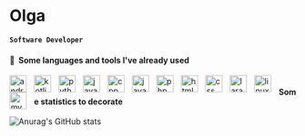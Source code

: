 # Olga
**`Software Developer`**
#### 📌 &nbsp;Some languages and tools I've already used

<img src="https://cdn.jsdelivr.net/gh/devicons/devicon/icons/androidstudio/androidstudio-original.svg" alt="android studio" width="30" style="padding-right:10px;" align="left"/> 
<img src="https://cdn.jsdelivr.net/gh/devicons/devicon/icons/kotlin/kotlin-original.svg" alt="kotlin" width="30" style="padding-right:10px;" align="left"/>
<img src="https://cdn.jsdelivr.net/gh/devicons/devicon/icons/python/python-original.svg" alt="python" width="30" style="padding-right:10px;" align="left"/>
<img src="https://cdn.jsdelivr.net/gh/devicons/devicon/icons/java/java-original.svg" alt="java" width="30" style="padding-right:10px;" align="left"/>
<img src="https://cdn.jsdelivr.net/gh/devicons/devicon/icons/cplusplus/cplusplus-plain.svg" alt="cpp" width="30" style="padding-right:10px;" align="left"/>
<img src="https://cdn.jsdelivr.net/gh/devicons/devicon/icons/javascript/javascript-original.svg" alt="javascript" width="30" style="padding-right:10px;" align="left"/>
<img src="https://cdn.jsdelivr.net/gh/devicons/devicon/icons/php/php-plain.svg" alt="php" width="30" style="padding-right:10px;" align="left"/>
<img src="https://cdn.jsdelivr.net/gh/devicons/devicon/icons/html5/html5-plain.svg" alt="html" width="30" style="padding-right:10px;" align="left"/>
<img src="https://cdn.jsdelivr.net/gh/devicons/devicon/icons/css3/css3-plain.svg" alt="css" width="30" style="padding-right:10px;" align="left"/>
<img src="https://cdn.jsdelivr.net/gh/devicons/devicon/icons/laravel/laravel-plain.svg" alt="laravel" width="30" style="padding-right:10px;" align="left"/>
<img src="https://cdn.jsdelivr.net/gh/devicons/devicon/icons/linux/linux-original.svg" alt="linux" width="30" style="padding-right:10px;" align="left"/>
<img src="https://cdn.jsdelivr.net/gh/devicons/devicon/icons/mysql/mysql-original.svg" alt="mysql" width="30" style="padding-right:10px;" align="left"/>

#

#### Some statistics to decorate

![Anurag's GitHub stats](https://github-readme-stats.vercel.app/api?username=olg4&show_icons=true&theme=city_lights)
